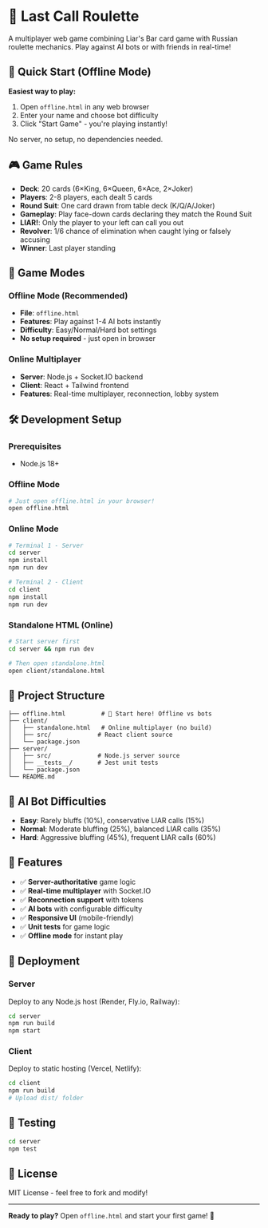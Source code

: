 # 🎲 Last Call Roulette

A multiplayer web game combining Liar's Bar card game with Russian roulette mechanics. Play against AI bots or with friends in real-time!

## 🚀 Quick Start (Offline Mode)

**Easiest way to play:**
1. Open `offline.html` in any web browser
2. Enter your name and choose bot difficulty
3. Click "Start Game" - you're playing instantly!

No server, no setup, no dependencies needed.

## 🎮 Game Rules

- **Deck**: 20 cards (6×King, 6×Queen, 6×Ace, 2×Joker)
- **Players**: 2-8 players, each dealt 5 cards
- **Round Suit**: One card drawn from table deck (K/Q/A/Joker)
- **Gameplay**: Play face-down cards declaring they match the Round Suit
- **LIAR!**: Only the player to your left can call you out
- **Revolver**: 1/6 chance of elimination when caught lying or falsely accusing
- **Winner**: Last player standing

## 🎯 Game Modes

### Offline Mode (Recommended)
- **File**: `offline.html`
- **Features**: Play against 1-4 AI bots instantly
- **Difficulty**: Easy/Normal/Hard bot settings
- **No setup required** - just open in browser

### Online Multiplayer
- **Server**: Node.js + Socket.IO backend
- **Client**: React + Tailwind frontend
- **Features**: Real-time multiplayer, reconnection, lobby system

## 🛠️ Development Setup

### Prerequisites
- Node.js 18+

### Offline Mode
```bash
# Just open offline.html in your browser!
open offline.html
```

### Online Mode
```bash
# Terminal 1 - Server
cd server
npm install
npm run dev

# Terminal 2 - Client  
cd client
npm install
npm run dev
```

### Standalone HTML (Online)
```bash
# Start server first
cd server && npm run dev

# Then open standalone.html
open client/standalone.html
```

## 📁 Project Structure

```
├── offline.html          # 🎯 Start here! Offline vs bots
├── client/
│   ├── standalone.html   # Online multiplayer (no build)
│   ├── src/             # React client source
│   └── package.json
├── server/
│   ├── src/             # Node.js server source
│   ├── __tests__/       # Jest unit tests
│   └── package.json
└── README.md
```

## 🤖 AI Bot Difficulties

- **Easy**: Rarely bluffs (10%), conservative LIAR calls (15%)
- **Normal**: Moderate bluffing (25%), balanced LIAR calls (35%)
- **Hard**: Aggressive bluffing (45%), frequent LIAR calls (60%)

## 🎨 Features

- ✅ **Server-authoritative** game logic
- ✅ **Real-time multiplayer** with Socket.IO
- ✅ **Reconnection support** with tokens
- ✅ **AI bots** with configurable difficulty
- ✅ **Responsive UI** (mobile-friendly)
- ✅ **Unit tests** for game logic
- ✅ **Offline mode** for instant play

## 🚀 Deployment

### Server
Deploy to any Node.js host (Render, Fly.io, Railway):
```bash
cd server
npm run build
npm start
```

### Client
Deploy to static hosting (Vercel, Netlify):
```bash
cd client
npm run build
# Upload dist/ folder
```

## 🧪 Testing

```bash
cd server
npm test
```

## 📝 License

MIT License - feel free to fork and modify!

---

**Ready to play?** Open `offline.html` and start your first game! 🎲

